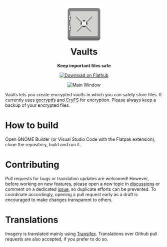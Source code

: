 <h1 align="center">
  <img src="data/icons/io.github.mpobaschnig.Vaults.svg" alt="Vaults" width="128" height="128"/><br>
  Vaults
</h1>

<p align="center"><strong>Keep important files safe</strong></p>

<p align="center">
 <a href="https://flathub.org/apps/details/io.github.mpobaschnig.Vaults"><img width="200" alt="Download on Flathub" src="https://flathub.org/assets/badges/flathub-badge-en.png"/></a>
</p>

<p align="center">
  <img src="data/resources/screenshots/main.png" alt="Main Window"/>
</p>

Vaults lets you create encrypted vaults in which you can safely store files.
It currently uses [gocryptfs](https://github.com/rfjakob/gocryptfs) and [CryFS](https://github.com/cryfs/cryfs/) for encryption.  Please always keep a backup of your encrypted files.

# How to build

Open GNOME Builder (or Visual Studio Code with the Flatpak extension), clone the repository, build and run it.

# Contributing

Pull requests for bugs or translation updates are welcomed!
However, before working on new features, please open a new topic in [discussions](https://github.com/mpobaschnig/vaults/discussions) or comment on a dedicated [issue](https://github.com/mpobaschnig/vaults/issues), so duplicate efforts can be prevented.
To coordinate accordingly, opening a pull request early as a draft is encouraged to make changes transparent to others.

# Translations

Imagery is translated mainly using [Transifex](https://www.transifex.com/mpobaschnig/vaults/). Translations over Github pull requests are also accepted, if you prefer to do so.
